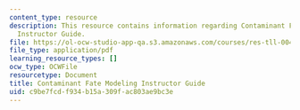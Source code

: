 ```yaml
---
content_type: resource
description: This resource contains information regarding Contaminant Fate Modeling
  Instructor Guide.
file: https://ol-ocw-studio-app-qa.s3.amazonaws.com/courses/res-tll-004-stem-concept-videos-fall-2013/c9be7fcdf934b15a309fac803ae9bc3e_MITRES_TLL-004F13_CnFat_IG.pdf
file_type: application/pdf
learning_resource_types: []
ocw_type: OCWFile
resourcetype: Document
title: Contaminant Fate Modeling Instructor Guide
uid: c9be7fcd-f934-b15a-309f-ac803ae9bc3e
---
```

